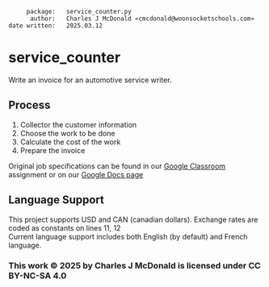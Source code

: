          package:   service_counter.py
          author:   Charles J McDonald «cmcdonald@woonsocketschools.com»
    date written:   2025.03.12
        
# service_counter
Write an invoice for an automotive service writer.

## Process
1. Collector the customer information
2. Choose the work to be done
3. Calculate the cost of the work
4. Prepare the invoice

Original job specifications can be found in our [Google Classroom](https://classroom.google.com/c/NzA4NzMzOTA0NjY3/a/NzU3OTEzNzUwMTUx/details)
assignment or on our [Google Docs page](https://docs.google.com/document/d/1fuRUuIbQBzVM2e12v-EfmxYNYKW67r6EZtr1A9e8i8U/edit?usp=sharing)

## Language Support
This project supports USD and CAN (canadian dollars). Exchange rates are coded as constants on lines 11, 12 \
Current language support includes both English (by default) and French language.

### This work © 2025 by Charles J McDonald is licensed under CC BY-NC-SA 4.0

